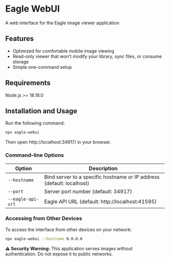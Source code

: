 # Eagle WebUI

A web interface for the Eagle image viewer application

## Features

- Optimized for comfortable mobile image viewing
- Read-only viewer that won't modify your library, sync files, or consume storage
- Simple one-command setup

## Requirements

Node.js >= 18.18.0

## Installation and Usage

Run the following command:

```bash
npx eagle-webui
```

Then open http://localhost:34917/ in your browser.

### Command-line Options

| Option            | Description                                                           |
| ----------------- | --------------------------------------------------------------------- |
| `--hostname`      | Bind server to a specific hostname or IP address (default: localhost) |
| `--port`          | Server port number (default: 34917)                                   |
| `--eagle-api-url` | Eagle API URL (default: http://localhost:41595)                       |

### Accessing from Other Devices

To access the interface from other devices on your network:

```bash
npx eagle-webui --hostname 0.0.0.0
```

**⚠️ Security Warning:** This application serves images without authentication. Do not expose it to public networks.

